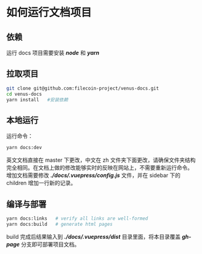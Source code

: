 # 如何运行文档项目

## 依赖

运行 docs 项目需要安装 ***node*** 和 ***yarn***


## 拉取项目

```sh
git clone git@github.com:filecoin-project/venus-docs.git
cd venus-docs
yarn install   #安装依赖
```

## 本地运行

运行命令：
```sh
yarn docs:dev 
```

英文文档直接在 master 下更改，中文在 zh 文件夹下面更改，请确保文件夹结构完全相同。在文档上做的修改能够实时的反映在网站上，不需要重新运行命令。
增加文档需要修改 ***./docs/.vuepress/config.js*** 文件，并在 sidebar 下的 children 增加一行新的记录。

## 编译与部署

```sh
yarn docs:links   # verify all links are well-formed
yarn docs:build   # generate html pages
```
build 完成后结果输入到 ***./docs/.vuepress/dist*** 目录里面，将本目录覆盖 ***gh-page*** 分支即可部署项目文档。

